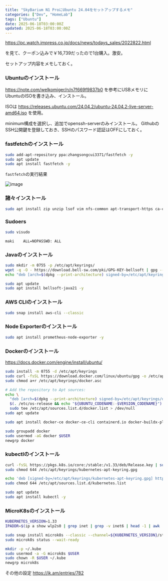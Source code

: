 ```yaml
---
title: "SkyBarium N1 ProにUbuntu 24.04をセットアップするメモ"
categories: ["Dev", "HomeLab"]
tags: ["Ubuntu"]
date: 2025-06-18T03:00:00Z
updated: 2025-06-18T03:00:00Z
---
```


https://pc.watch.impress.co.jp/docs/news/todays_sales/2022822.html

を見て、クーポン込みで￥16,739だったので1台購入。激安。

セットアップ内容をメモしておく。

### Ubuntuのインストール

https://note.com/welkomiger/n/n7f669f9837b0 を参考にUSBメモリにUbuntuのISOを書き込み、インストール。

ISOは https://releases.ubuntu.com/24.04.2/ubuntu-24.04.2-live-server-amd64.iso を使用。

minimum構成を選択し、追加でopenssh-serverのみインストール。
GithubのSSH公開鍵を登録しておき、SSHのパスワード認証はOFFにしておく。

### fastfetchのインストール

```bash
sudo add-apt-repository ppa:zhangsongcui3371/fastfetch -y
sudo apt update
sudo apt install fastfetch -y
```

`fastfetch`の実行結果

![image](https://qiita-image-store.s3.ap-northeast-1.amazonaws.com/0/1852/a5c2dc99-6cc5-49fd-9264-b0c977faacb0.png)


### 諸々インストール

```bash
sudo apt install zip unzip lsof vim nfs-common apt-transport-https ca-certificates curl gnupg -y
```


### Sudoers

```bash
sudo visudo
```

```
maki    ALL=NOPASSWD: ALL
```


### Javaのインストール

```bash
sudo mkdir -m 0755 -p /etc/apt/keyrings/
wget -q -O - https://download.bell-sw.com/pki/GPG-KEY-bellsoft | gpg --dearmor | sudo tee /etc/apt/keyrings/GPG-KEY-bellsoft.gpg > /dev/null
echo "deb [arch=$(dpkg --print-architecture) signed-by=/etc/apt/keyrings/GPG-KEY-bellsoft.gpg] https://apt.bell-sw.com/ stable main" | sudo tee /etc/apt/sources.list.d/bellsoft.list
```

```bash
sudo apt update
sudo apt install bellsoft-java21 -y
```

### AWS CLIのインストール

```bash
sudo snap install aws-cli --classic
```

### Node Exporterのインストール

```bash
sudo apt install prometheus-node-exporter -y
```

### Dockerのインストール

https://docs.docker.com/engine/install/ubuntu/

```bash
sudo install -m 0755 -d /etc/apt/keyrings
sudo curl -fsSL https://download.docker.com/linux/ubuntu/gpg -o /etc/apt/keyrings/docker.asc
sudo chmod a+r /etc/apt/keyrings/docker.asc

# Add the repository to Apt sources:
echo \
  "deb [arch=$(dpkg --print-architecture) signed-by=/etc/apt/keyrings/docker.asc] https://download.docker.com/linux/ubuntu \
  $(. /etc/os-release && echo "${UBUNTU_CODENAME:-$VERSION_CODENAME}") stable" | \
  sudo tee /etc/apt/sources.list.d/docker.list > /dev/null
sudo apt update
```

```bash
sudo apt install docker-ce docker-ce-cli containerd.io docker-buildx-plugin docker-compose-plugin -y
```

```bash
sudo groupadd docker
sudo usermod -aG docker $USER
newgrp docker
```

### kubectlのインストール

```bash
curl -fsSL https://pkgs.k8s.io/core:/stable:/v1.33/deb/Release.key | sudo gpg --dearmor -o /etc/apt/keyrings/kubernetes-apt-keyring.gpg
sudo chmod 644 /etc/apt/keyrings/kubernetes-apt-keyring.gpg
```

```bash
echo 'deb [signed-by=/etc/apt/keyrings/kubernetes-apt-keyring.gpg] https://pkgs.k8s.io/core:/stable:/v1.33/deb/ /' | sudo tee /etc/apt/sources.list.d/kubernetes.list
sudo chmod 644 /etc/apt/sources.list.d/kubernetes.list
```

```bash
sudo apt update
sudo apt install kubectl -y
```

### MicroK8sのインストール

```bash
KUBERNETES_VERSION=1.33
IPADDR=$(ip a show wlp2s0 | grep inet | grep -v inet6 | head -1 | awk '{print $2}' | cut -f1 -d/)
```

```bash
sudo snap install microk8s --classic --channel=${KUBERNETES_VERSION}/stable
sudo microk8s status --wait-ready
```

```bash
mkdir -p ~/.kube
sudo usermod -a -G microk8s $USER
sudo chown -R $USER ~/.kube
newgrp microk8s
```

その他の設定 https://ik.am/entries/782